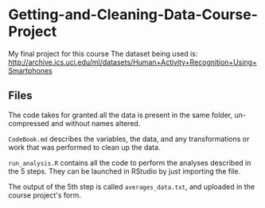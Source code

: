 # Getting-and-Cleaning-Data-Course-Project
My final project for this course
The dataset being used is: http://archive.ics.uci.edu/ml/datasets/Human+Activity+Recognition+Using+Smartphones

## Files

The code takes for granted all the data is present in the same folder, un-compressed and without names altered.

`CodeBook.md` describes the variables, the data, and any transformations or work that was performed to clean up the data.

`run_analysis.R` contains all the code to perform the analyses described in the 5 steps. They can be launched in RStudio by just importing the file.

The output of the 5th step is called `averages_data.txt`, and uploaded in the course project's form.
